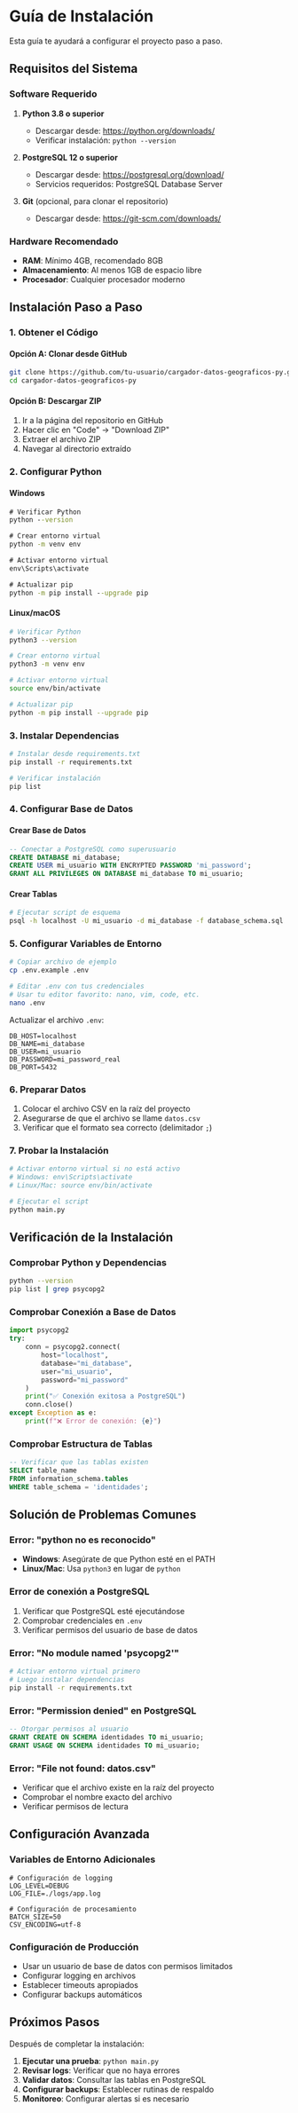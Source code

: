# Guía de Instalación

Esta guía te ayudará a configurar el proyecto paso a paso.

## Requisitos del Sistema

### Software Requerido

1. **Python 3.8 o superior**
   - Descargar desde: https://python.org/downloads/
   - Verificar instalación: `python --version`

2. **PostgreSQL 12 o superior**
   - Descargar desde: https://postgresql.org/download/
   - Servicios requeridos: PostgreSQL Database Server

3. **Git** (opcional, para clonar el repositorio)
   - Descargar desde: https://git-scm.com/downloads/

### Hardware Recomendado

- **RAM**: Mínimo 4GB, recomendado 8GB
- **Almacenamiento**: Al menos 1GB de espacio libre
- **Procesador**: Cualquier procesador moderno

## Instalación Paso a Paso

### 1. Obtener el Código

#### Opción A: Clonar desde GitHub
```bash
git clone https://github.com/tu-usuario/cargador-datos-geograficos-py.git
cd cargador-datos-geograficos-py
```

#### Opción B: Descargar ZIP
1. Ir a la página del repositorio en GitHub
2. Hacer clic en "Code" → "Download ZIP"
3. Extraer el archivo ZIP
4. Navegar al directorio extraído

### 2. Configurar Python

#### Windows
```cmd
# Verificar Python
python --version

# Crear entorno virtual
python -m venv env

# Activar entorno virtual
env\Scripts\activate

# Actualizar pip
python -m pip install --upgrade pip
```

#### Linux/macOS
```bash
# Verificar Python
python3 --version

# Crear entorno virtual
python3 -m venv env

# Activar entorno virtual
source env/bin/activate

# Actualizar pip
python -m pip install --upgrade pip
```

### 3. Instalar Dependencias

```bash
# Instalar desde requirements.txt
pip install -r requirements.txt

# Verificar instalación
pip list
```

### 4. Configurar Base de Datos

#### Crear Base de Datos
```sql
-- Conectar a PostgreSQL como superusuario
CREATE DATABASE mi_database;
CREATE USER mi_usuario WITH ENCRYPTED PASSWORD 'mi_password';
GRANT ALL PRIVILEGES ON DATABASE mi_database TO mi_usuario;
```

#### Crear Tablas
```bash
# Ejecutar script de esquema
psql -h localhost -U mi_usuario -d mi_database -f database_schema.sql
```

### 5. Configurar Variables de Entorno

```bash
# Copiar archivo de ejemplo
cp .env.example .env

# Editar .env con tus credenciales
# Usar tu editor favorito: nano, vim, code, etc.
nano .env
```

Actualizar el archivo `.env`:
```env
DB_HOST=localhost
DB_NAME=mi_database
DB_USER=mi_usuario
DB_PASSWORD=mi_password_real
DB_PORT=5432
```

### 6. Preparar Datos

1. Colocar el archivo CSV en la raíz del proyecto
2. Asegurarse de que el archivo se llame `datos.csv`
3. Verificar que el formato sea correcto (delimitador `;`)

### 7. Probar la Instalación

```bash
# Activar entorno virtual si no está activo
# Windows: env\Scripts\activate
# Linux/Mac: source env/bin/activate

# Ejecutar el script
python main.py
```

## Verificación de la Instalación

### Comprobar Python y Dependencias
```bash
python --version
pip list | grep psycopg2
```

### Comprobar Conexión a Base de Datos
```python
import psycopg2
try:
    conn = psycopg2.connect(
        host="localhost",
        database="mi_database",
        user="mi_usuario",
        password="mi_password"
    )
    print("✅ Conexión exitosa a PostgreSQL")
    conn.close()
except Exception as e:
    print(f"❌ Error de conexión: {e}")
```

### Comprobar Estructura de Tablas
```sql
-- Verificar que las tablas existen
SELECT table_name 
FROM information_schema.tables 
WHERE table_schema = 'identidades';
```

## Solución de Problemas Comunes

### Error: "python no es reconocido"
- **Windows**: Asegúrate de que Python esté en el PATH
- **Linux/Mac**: Usa `python3` en lugar de `python`

### Error de conexión a PostgreSQL
1. Verificar que PostgreSQL esté ejecutándose
2. Comprobar credenciales en `.env`
3. Verificar permisos del usuario de base de datos

### Error: "No module named 'psycopg2'"
```bash
# Activar entorno virtual primero
# Luego instalar dependencias
pip install -r requirements.txt
```

### Error: "Permission denied" en PostgreSQL
```sql
-- Otorgar permisos al usuario
GRANT CREATE ON SCHEMA identidades TO mi_usuario;
GRANT USAGE ON SCHEMA identidades TO mi_usuario;
```

### Error: "File not found: datos.csv"
- Verificar que el archivo existe en la raíz del proyecto
- Comprobar el nombre exacto del archivo
- Verificar permisos de lectura

## Configuración Avanzada

### Variables de Entorno Adicionales
```env
# Configuración de logging
LOG_LEVEL=DEBUG
LOG_FILE=./logs/app.log

# Configuración de procesamiento
BATCH_SIZE=50
CSV_ENCODING=utf-8
```

### Configuración de Producción
- Usar un usuario de base de datos con permisos limitados
- Configurar logging en archivos
- Establecer timeouts apropiados
- Configurar backups automáticos

## Próximos Pasos

Después de completar la instalación:

1. **Ejecutar una prueba**: `python main.py`
2. **Revisar logs**: Verificar que no haya errores
3. **Validar datos**: Consultar las tablas en PostgreSQL
4. **Configurar backups**: Establecer rutinas de respaldo
5. **Monitoreo**: Configurar alertas si es necesario
